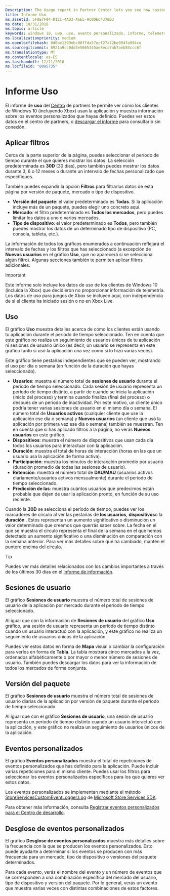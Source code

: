 ```yaml
---
Description: The Usage report in Partner Center lets you see how customers are using your app.
title: Informe Uso
ms.assetid: 5F0E7F94-D121-4AD3-A6E5-9C0DEC437BD3
ms.date: 10/31/2018
ms.topic: article
keywords: windows 10, uwp, uso, evento personalizado, informe, telemetría, sesiones de usuario
ms.localizationpriority: medium
ms.openlocfilehash: 0d0be1399ebc00ffda57ecf27a72be994fa994ce
ms.sourcegitcommit: 8921a9cc0dd3e5665345ae8eca7ab7aeb83ccc6f
ms.translationtype: MT
ms.contentlocale: es-ES
ms.lasthandoff: 12/11/2018
ms.locfileid: "8895735"
---
```

# <a name="usage-report"></a>Informe Uso


El informe de **uso** del [Centro](https://partner.microsoft.com/dashboard) de partners te permite ver cómo los clientes de Windows 10 (incluyendo Xbox) usan la aplicación y muestra información sobre los eventos personalizados que hayas definido. Puedes ver estos datos en el centro de partners, o [descargar el informe](download-analytic-reports.md) para consultarlo sin conexión.


## <a name="apply-filters"></a>Aplicar filtros

Cerca de la parte superior de la página, puedes seleccionar el período de tiempo durante el que quieres mostrar los datos. La selección predeterminada es **30D** (30 días), pero también puedes mostrar los datos durante 3, 6 o 12 meses o durante un intervalo de fechas personalizado que especifiques.

También puedes expandir la opción **Filtros** para filtrarlos datos de esta página por versión de paquete, mercado o tipo de dispositivo.

-   **Versión del paquete**: el valor predeterminado es **Todas**. Si la aplicación incluye más de un paquete, puedes elegir uno concreto aquí.
-   **Mercado**: el filtro predeterminado es **Todos los mercados**, pero puedes limitar los datos a uno o varios mercados.
-   **Tipo de dispositivo**: el valor predeterminado es **Todos**, pero también puedes mostrar los datos de un determinado tipo de dispositivo (PC, consola, tableta, etc.).

La información de todos los gráficos enumerados a continuación reflejará el intervalo de fechas y los filtros que has seleccionado (a excepción de **Nuevos usuarios** en el gráfico **Uso**, que no aparecerá si se selecciona algún filtro). Algunas secciones también te permiten aplicar filtros adicionales.

> [!IMPORTANT]
> Este informe solo incluye los datos de uso de los clientes de Windows 10 (incluida la Xbox) que decidieron no proporcionar información de telemetría. Los datos de uso para juegos de Xbox se incluyen aquí, con independencia de si el cliente ha iniciado sesión o no en Xbox Live. 


## <a name="usage"></a>Uso

El gráfico **Uso** muestra detalles acerca de cómo los clientes están usando tu aplicación durante el período de tiempo seleccionado. Ten en cuenta que este gráfico no realiza un seguimiento de usuarios únicos de tu aplicación ni sesiones de usuario único (es decir, un usuario se representa en este gráfico tanto si usó la aplicación una vez como si lo hizo varias veces).

Este gráfico tiene pestañas independientes que se pueden ver, mostrando el uso por día o semana (en función de la duración que hayas seleccionado).

- **Usuarios**: muestra el número total de **sesiones de usuario** durante el período de tiempo seleccionado. Cada sesión de usuario representa un período de tiempo distinto, a partir de cuando se inicia la aplicación (inicio del proceso) y termina cuando finaliza (final del proceso) o después de un período de inactividad. Por este motivo, un cliente único podría tener varias sesiones de usuario en el mismo día o semana. El número total de **Usuarios activos** (cualquier cliente que use la aplicación ese día o semana) y **Nuevos usuarios** (un cliente que usó la aplicación por primera vez ese día o semana) también se muestran. Ten en cuenta que si has aplicado filtros a la página, no verás **Nuevos usuarios** en este gráfico.
- **Dispositivos**: muestra el número de dispositivos que usan cada día todos los usuarios para interactuar con la aplicación.
- **Duración**: muestra el total de horas de interacción (horas en las que un usuario usa la aplicación de forma activa).
- **Participación**: muestra los minutos de interacción promedio por usuario (duración promedio de todas las sesiones de usuario). 
- **Retención**: muestra el número total de **DAU/MAU** (usuarios activos diariamente/usuarios activos mensualmente) durante el período de tiempo seleccionado.
- **Predicción de las**: muestra cuántos usuarios que predecimos están probable que dejen de usar la aplicación pronto, en función de su uso reciente.

Cuando la **30D** se selecciona el período de tiempo, puedes ver los marcadores de círculo al ver las pestañas de **los usuarios**, **dispositivos**o la **duración** . Estos representan un aumento significativo o disminución un valor determinado que creemos que querrás saber sobre. La fecha en el que se muestra el círculo representa el final de la semana en el que hemos detectado un aumento significativo o una disminución en comparación con la semana anterior. Para ver más detalles sobre qué ha cambiado, mantén el puntero encima del círculo.  

> [!TIP]
> Puedes ver más detalles relacionados con los cambios importantes a través de los últimos 30 días en el [informe de información](insights-report.md).


## <a name="user-sessions"></a>Sesiones de usuario

El gráfico **Sesiones de usuario** muestra el número total de sesiones de usuario de la aplicación por mercado durante el período de tiempo seleccionado.

Al igual que con la información de **Sesiones de usuario** del gráfico **Uso** gráfico, una sesión de usuario representa un período de tiempo distinto cuando un usuario interactuó con la aplicación, y este gráfico no realiza un seguimiento de usuarios únicos de la aplicación.

Puedes ver estos datos en forma de **Mapa** visual o cambiar la configuración para verlos en forma de **Tabla**. La tabla mostrará cinco mercados a la vez, ordenados alfabéticamente o por mayor o menor número de sesiones de usuario. También puedes descargar los datos para ver la información de todos los mercados de forma conjunta.


## <a name="package-version"></a>Versión del paquete

El gráfico **Sesiones de usuario** muestra el número total de sesiones de usuario diarias de la aplicación por versión de paquete durante el período de tiempo seleccionado.

Al igual que con el gráfico **Sesiones de usuario**, una sesión de usuario representa un período de tiempo distinto cuando un usuario interactuó con la aplicación, y este gráfico no realiza un seguimiento de usuarios únicos de la aplicación.


## <a name="custom-events"></a>Eventos personalizados

El gráfico **Eventos personalizados** muestra el total de repeticiones de eventos personalizados que has definido para la aplicación. Puede incluir varias repeticiones para el mismo cliente. Puedes usar los filtros para seleccionar los eventos personalizados específicos para los que quieres ver estos datos.

Los eventos personalizados se implementan mediante el método [StoreServicesCustomEventLogger.Log](https://docs.microsoft.com/en-us/uwp/api/microsoft.services.store.engagement.storeservicescustomeventlogger.log) de [Microsoft Store Services SDK](../monetize/microsoft-store-services-sdk.md).

Para obtener más información, consulta [Registrar eventos personalizados para el Centro de desarrollo](../monetize/log-custom-events-for-dev-center.md).


## <a name="custom-events-breakdown"></a>Desglose de eventos personalizados

El gráfico **Desglose de eventos personalizados** muestra más detalles sobre la frecuencia con la que se producen los eventos personalizados. Esto puede ayudarte a determinar si los eventos se producen con más frecuencia para un mercado, tipo de dispositivo o versiones del paquete determinados.

Para cada evento, verás el nombre del evento y un número de eventos que se corresponden a una combinación específica del mercado del usuario, tipo de dispositivo y versión del paquete. Por lo general, verás un evento que muestra varias veces con distintas combinaciones de estos factores. 




 
